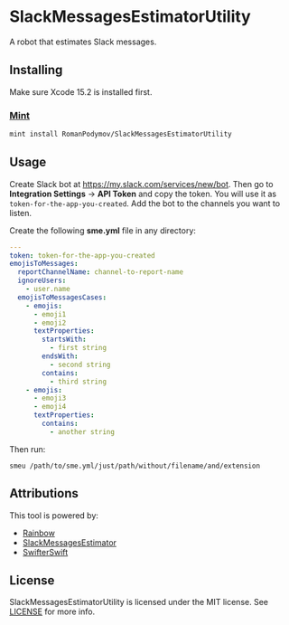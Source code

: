# SlackMessagesEstimatorUtility

A robot that estimates Slack messages.

## Installing

Make sure Xcode 15.2 is installed first.

### [Mint](https://github.com/yonaskolb/mint)
```sh
mint install RomanPodymov/SlackMessagesEstimatorUtility
```

## Usage

Create Slack bot at https://my.slack.com/services/new/bot. Then go to **Integration Settings** -> **API Token** and copy the token. You will use it as `token-for-the-app-you-created`. Add the bot to the channels you want to listen.

Create the following **sme.yml** file in any directory:

```yml
---
token: token-for-the-app-you-created
emojisToMessages:
  reportChannelName: channel-to-report-name
  ignoreUsers:
    - user.name
  emojisToMessagesCases:
    - emojis:
      - emoji1
      - emoji2
      textProperties:
        startsWith: 
          - first string
        endsWith:
          - second string
        contains: 
          - third string
    - emojis:
      - emoji3
      - emoji4
      textProperties:
        contains: 
          - another string
```

Then run:

```shell
smeu /path/to/sme.yml/just/path/without/filename/and/extension
```

## Attributions

This tool is powered by:

- [Rainbow](https://github.com/onevcat/Rainbow)
- [SlackMessagesEstimator](https://github.com/RomanPodymov/SlackMessagesEstimator)
- [SwifterSwift](https://github.com/SwifterSwift/SwifterSwift)

## License

SlackMessagesEstimatorUtility is licensed under the MIT license. See [LICENSE](LICENSE) for more info.
